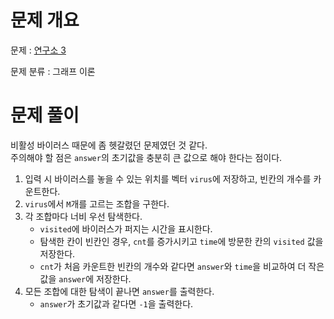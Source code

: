 # 문제 개요

문제 : [연구소 3](https://www.acmicpc.net/problem/17142)

문제 분류 : 그래프 이론

# 문제 풀이

비활성 바이러스 때문에 좀 헷갈렸던 문제였던 것 같다.  
주의해야 할 점은 `answer`의 초기값을 충분히 큰 값으로 해야 한다는 점이다.

1. 입력 시 바이러스를 놓을 수 있는 위치를 벡터 `virus`에 저장하고, 빈칸의 개수를 카운트한다.
2. `virus`에서 `M`개를 고르는 조합을 구한다.
3. 각 조합마다 너비 우선 탐색한다.
   - `visited`에 바이러스가 퍼지는 시간을 표시한다.
   - 탐색한 칸이 빈칸인 경우, `cnt`를 증가시키고 `time`에 방문한 칸의 `visited` 값을 저장한다.
   - `cnt`가 처음 카운트한 빈칸의 개수와 같다면 `answer`와 `time`을 비교하여 더 작은 값을 `answer`에 저장한다.
4. 모든 조합에 대한 탐색이 끝나면 `answer`를 출력한다.
   - `answer`가 초기값과 같다면 `-1`을 출력한다.
